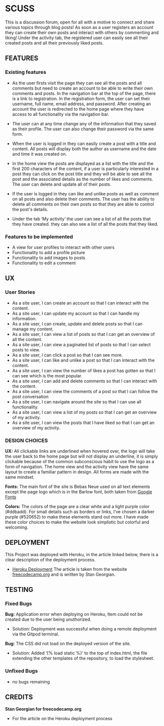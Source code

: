 # SCUSS

This is a discussion forum, open for all with a motive to connect and share various topics through blog posts! As soon as a user registers an account they can create their own posts and interact with others by commenting and liking! Under the activity tab, the registered user can easily see all their created posts and all their previously liked posts.

## FEATURES

### Existing features

- As the user firsts visit the page they can see all the posts and all comments but need to create an account to be able to write their own comments and posts. In the navigation bar at the top of the page, there is a link to registration. In the registration form, the user can set their username, full name, email address, and password. After creating an account the user is redirected to the home page where they have access to all functionality via the navigation bar.

- The user can at any time change any of the information that they saved as their profile. The user can also change their password via the same form.

- When the user is logged in they can easily create a post with a title and content. All posts will display both the author as username and the date and time it was created on.

- In the home view the posts are displayed as a list with the title and the first 200 characters of the content, if a user is particularly interested in a post they can click on the post title and they will be able to see all the post and the associated details as the number of likes and comments. The user can delete and update all of their posts.

- If the user is logged in they can like and unlike posts as well as comment on all posts and also delete their comments. The user has the ability to delete all comments on their own posts so that they are able to control the post's details. 

- Under the tab ‘My activity’ the user can see a list of all the posts that they have created. they can also see a list of all the posts that they liked.


### Features to be implemented

- A view for user profiles to interact with other users
- Functionality to add a profile picture
- Functionality to add images to posts
- Functionality to edit a comment

## UX

### User Stories 

- As a site user, I can create an account so that I can interact with the content.
- As a site user, I can update my account so that I can handle my information.
- As a site user, I can create, update and delete posts so that I can manage my content.
- As a site user, I can view a list of posts so that I can get an overview of all the content.
- As a site user, I can view a paginated list of posts so that I can select posts to view.
- As a site user, I can click a post so that I can see more.
- As a site user, I can like and unlike a post so that I can interact with the content.
- As a site user, I can view the number of likes a post has gotten so that I can see which is the most popular.
- As a site user, I can add and delete comments so that I can interact with the content.
- As a site user, I can view the comments of a post so that I can follow the post conversation
- As a site user, I can navigate around the site so that I can use all functionality.
- As a site user, I can view a list of my posts so that I can get an overview of my activity.
- As a site user, I can view the posts that I have liked so that I can get an overview of my activity.


### DESIGN CHOICES

**UX:**
All clickable links are underlined when hovered over, the logo will take the user back to the home page but will not display an underline, it is simply clickable because of the common subconscious habit to use the logo as a form of navigation. The home view and the activity view have the same layout to create a familiar pattern in design. All forms are made with the same mindset.

**Fonts:**
The main font of the site is Bebas Neue used on all text elements except the page logo which is in the Barlow font, both taken from [Google Fonts](https://fonts.google.com/)

**Colors:**
The colors of the page are a clear white and a light purple color (#ddbadd). For small details such as borders or links, I’ve chosen a darker purple (#520652) to make these elements stand out more. I have made these color choices to make the website look simplistic but colorful and welcoming.

## DEPLOYMENT
 
This Project was deployed with Heroku, in the article linked below, there is a clear description of the deployment process. 
- [Heroku Deployment](https://www.freecodecamp.org/news/how-to-deploy-an-application-to-heroku/)
The article is taken from the website [freecodecamp.org](https://www.freecodecamp.org/) and is written by Stan Georgian.

## TESTING

### Fixed Bugs
**Bug:** Application error when deploying on Heroku, Item could not be created due to the user being unuthorized.
- Solution: Deployment was successful when doing a remote deployment via the Gitpod terminal.
 
 
**Bug:** The CSS did not load on the deployed version of the site.
- Solution: Added ‘{% load static %}’ to the top of index.html, the file extending the other templates of the repository, to load the stylesheet.

### Unfixed Bugs
- no bugs remaining

## CREDITS
 
**Stan Georgian for freecodecamp.org**
- For the article on the Heroku deployment process


